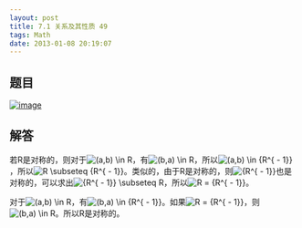 ```yaml
---
layout: post
title: 7.1 关系及其性质 49
tags: Math
date: 2013-01-08 20:19:07
---
```


## 题目

[![image](http://freewind.me/wp-content/uploads/2013/01/image_thumb159.png "image")](http://freewind.me/wp-content/uploads/2013/01/image157.png)

## 解答

若R是对称的，则对于![(a,b) \in R](http://chart.apis.google.com/chart?cht=tx&chs=1x0&chf=bg,s,FFFFFF00&chco=000000&chl=%28a%2Cb%29%20%5Cin%20R)，有![(b,a) \in R](http://chart.apis.google.com/chart?cht=tx&chs=1x0&chf=bg,s,FFFFFF00&chco=000000&chl=%28b%2Ca%29%20%5Cin%20R)，所以![(a,b) \in {R^{ - 1}}](http://chart.apis.google.com/chart?cht=tx&chs=1x0&chf=bg,s,FFFFFF00&chco=000000&chl=%28a%2Cb%29%20%5Cin%20%7BR%5E%7B%20-%201%7D%7D)，所以![R \subseteq {R^{ - 1}}](http://chart.apis.google.com/chart?cht=tx&chs=1x0&chf=bg,s,FFFFFF00&chco=000000&chl=R%20%5Csubseteq%20%7BR%5E%7B%20-%201%7D%7D)。类似的，由于R是对称的，则![{R^{ - 1}}](http://chart.apis.google.com/chart?cht=tx&chs=1x0&chf=bg,s,FFFFFF00&chco=000000&chl=%7BR%5E%7B%20-%201%7D%7D)也是对称的，可以求出![{R^{ - 1}} \subseteq R](http://chart.apis.google.com/chart?cht=tx&chs=1x0&chf=bg,s,FFFFFF00&chco=000000&chl=%7BR%5E%7B%20-%201%7D%7D%20%5Csubseteq%20R)，所以![R = {R^{ - 1}}](http://chart.apis.google.com/chart?cht=tx&chs=1x0&chf=bg,s,FFFFFF00&chco=000000&chl=R%20%3D%20%7BR%5E%7B%20-%201%7D%7D)。

对于![(a,b) \in R](http://chart.apis.google.com/chart?cht=tx&chs=1x0&chf=bg,s,FFFFFF00&chco=000000&chl=%28a%2Cb%29%20%5Cin%20R)，有![(b,a) \in {R^{ - 1}}](http://chart.apis.google.com/chart?cht=tx&chs=1x0&chf=bg,s,FFFFFF00&chco=000000&chl=%28b%2Ca%29%20%5Cin%20%7BR%5E%7B%20-%201%7D%7D)。如果![R = {R^{ - 1}}](http://chart.apis.google.com/chart?cht=tx&chs=1x0&chf=bg,s,FFFFFF00&chco=000000&chl=R%20%3D%20%7BR%5E%7B%20-%201%7D%7D)，则![(b,a) \in R](http://chart.apis.google.com/chart?cht=tx&chs=1x0&chf=bg,s,FFFFFF00&chco=000000&chl=%28b%2Ca%29%20%5Cin%20R)。所以R是对称的。
